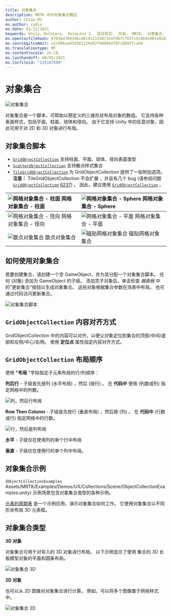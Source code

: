 ```yaml
---
title: 对象集合
description: MRTK 中的对象集合概述
author: CDiaz-MS
ms.author: cadia
ms.date: 01/12/2021
keywords: Unity，HoloLens， HoloLens 2， 混合现实， 开发， MRTK， 对象集合，
ms.openlocfilehash: 6705bd7093dbcd81912153872e4fd07c703fc5c0b9c081e0287589a7c8e959ac
ms.sourcegitcommit: a1c086aa83d381129e62f9d8942f0fc889ffcab0
ms.translationtype: MT
ms.contentlocale: zh-CN
ms.lasthandoff: 08/05/2021
ms.locfileid: "115197509"
---
```

# <a name="object-collection"></a>对象集合

![对象集合](../images/object-collection/MRTK_ObjectCollection_Main.jpg)

对象集合是一个脚本，可帮助以预定义的三维形状布局对象的数组。 它支持各种表面样式，包括平面、柱面、球体和径向。 由于它支持 Unity 中的任意对象，因此可用于对 2D 和 3D 对象进行布局。

## <a name="object-collection-scripts"></a>对象集合脚本

- [`GridObjectCollection`](xref:Microsoft.MixedReality.Toolkit.Utilities.GridObjectCollection) 支持柱面、平面、球体、径向表面类型
- [`ScatterObjectCollection`](xref:Microsoft.MixedReality.Toolkit.Utilities.ScatterObjectCollection) 支持散点样式集合  
- [`TileGridObjectCollection`](xref:Microsoft.MixedReality.Toolkit.Utilities.TileGridObjectCollection) 为 GridObjectCollection 提供了一些附加选项。 **注意：** TileGridObjectCollection 不会扩展 ，并且有几个 bug (请参阅问题 [`GridObjectCollection`](xref:Microsoft.MixedReality.Toolkit.Utilities.GridObjectCollection) [6237](https://github.com/microsoft/MixedRealityToolkit-Unity/issues/6237)) 。 因此，建议使用 [`GridObjectCollection`](xref:Microsoft.MixedReality.Toolkit.Utilities.GridObjectCollection) 。

|![网格对象集合 - 柱面](../images/object-collection/MRTK_ObjectCollectionCylinder.png) 网格对象集合 - 柱面 | ![网格对象集合 - Sphere](../images/object-collection/MRTK_ObjectCollectionSphere.png) 网格对象集合 - Sphere |
|:--- | :--- |
|![网格对象集合 - 径向](../images/object-collection/MRTK_ObjectCollectionRadial.png) 网格对象集合 - 径向 | ![网格对象集合 - 平面](../images/object-collection/MRTK_ObjectCollectionPlane.png) 网格对象集合 - 平面 |
|![散点对象集合](../images/object-collection/MRTK_ObjectCollectionScattered.png) 散点对象集合 | ![磁贴网格对象集合](../images/object-collection/MRTK_ObjectCollectionTileGrid.png) 磁贴网格对象集合 |

## <a name="how-to-use-an-object-collection"></a>如何使用对象集合

若要创建集合，请创建一个空 GameObject，并为其分配一个对象集合脚本。 任何 (对象) 添加为 GameObject 的子级。 添加完子对象后，单击检查 *器面板* 中的"更新集合"按钮以生成对象集合。 这些对象根据集合参数在场景中布局。 也可通过代码访问更新集合。

![对象集合脚本](../images/object-collection/MRTK_ObjectCollectionScript.png)

## <a name="gridobjectcollection-content-alignment"></a>`GridObjectCollection` 内容对齐方式

GridObjectCollection 中的内容可以对齐，以便父对象定位到集合的顶部/中间/底部和左侧/中心/右侧。 使用 **定位点** 属性指定内容对齐方式。

## <a name="gridobjectcollection-layout-order"></a>`GridObjectCollection` 布局顺序

使用 **"布局** "字段指定子元素布局的行/列顺序：

**列后行** - 子级首先按列 (水平布局) ，然后 (按行) 。 在 **代码中** 使用 (列数或列) 指定网格中的列数。

![列，然后行布局](../images/object-collection/MRTK_ColumnThenRow.png)

**Row Then Column** - 子级首先按行 (垂直布局) ，然后按 (列) 。 在 **代码中** (行数或行) 指定网格中的行数。

![行，然后是列布局](../images/object-collection/MRTK_RowThenColumn.png)

**水平** - 子级仅在使用列的单个行中布局

**垂直** - 子级仅在使用行的单个列中布局。

## <a name="object-collection-examples"></a>对象集合示例

 (`ObjectCollectionExamples` Assets/MRTK/Examples/Demos/UX/Collections/Scene/ObjectCollectionExamples.unity) 示例场景包含对象集合类型的各种示例。

[元素的周期表](https://github.com/Microsoft/MRDesignLabs_Unity_PeriodicTable) 是一个示例应用，演示对象集合如何工作。 它使用对象集合以不同形状布局 3D 元素框。

## <a name="object-collection-types"></a>对象集合类型

**3D 对象**

对象集合可用于对导入的 3D 对象进行布局。 以下示例显示了使用 集合的 3D 长板模型对象的平面和圆条布局。

![对象集合 3D](../images/object-collection/MRTK_ObjectCollection_3DObjects.jpg)

**2D 对象**

也可以从 2D 图像对对象集合进行计算。 例如，可以将多个图像置于网格样式中。

![对象集合 2D](../images/object-collection/MRTK_ObjectCollection_Layout_2DImages.jpg)

